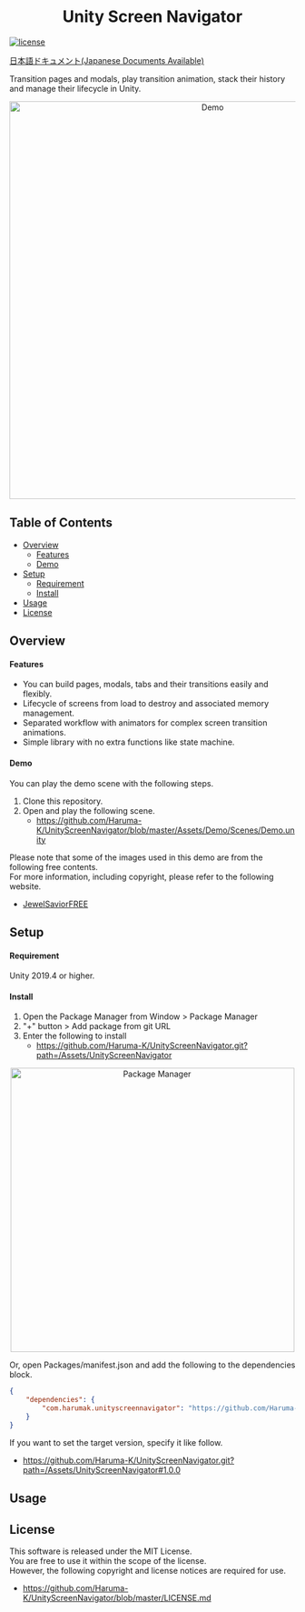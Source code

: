 <h1 align="center">Unity Screen Navigator</h1>

[![license](https://img.shields.io/badge/LICENSE-MIT-green.svg)](LICENSE.md)

[日本語ドキュメント(Japanese Documents Available)](README_JA.md)

Transition pages and modals, play transition animation, stack their history and manage their lifecycle in Unity.

<p align="center">
  <img width=700 src="https://user-images.githubusercontent.com/47441314/137313323-b2f24a0c-1ee3-4df0-a175-05fba32d9af3.gif" alt="Demo">
</p>

## Table of Contents

<!-- START doctoc generated TOC please keep comment here to allow auto update -->
<!-- DON'T EDIT THIS SECTION, INSTEAD RE-RUN doctoc TO UPDATE -->
<!-- param::isNotitle::true:: -->

- [Overview](#overview)
    - [Features](#features)
    - [Demo](#demo)
- [Setup](#setup)
    - [Requirement](#requirement)
    - [Install](#install)
- [Usage](#usage)
- [License](#license)

<!-- END doctoc generated TOC please keep comment here to allow auto update -->

## Overview

#### Features
* You can build pages, modals, tabs and their transitions easily and flexibly.
* Lifecycle of screens from load to destroy and associated memory management.
* Separated workflow with animators for complex screen transition animations.
* Simple library with no extra functions like state machine.

#### Demo
You can play the demo scene with the following steps.

1. Clone this repository.
2. Open and play the following scene.
    * https://github.com/Haruma-K/UnityScreenNavigator/blob/master/Assets/Demo/Scenes/Demo.unity

Please note that some of the images used in this demo are from the following free contents.  
For more information, including copyright, please refer to the following website.

* [JewelSaviorFREE](https://docs.google.com/a/brilliantservice.co.jp/forms/d/1N4xCA6lY_5d_pNC0TSLJMg-GqJyY2jDhmOvegN1QRjU/viewform)

## Setup

#### Requirement
Unity 2019.4 or higher.

#### Install
1. Open the Package Manager from Window > Package Manager
2. "+" button > Add package from git URL
3. Enter the following to install
   * https://github.com/Haruma-K/UnityScreenNavigator.git?path=/Assets/UnityScreenNavigator

<p align="center">
  <img width=500 src="https://user-images.githubusercontent.com/47441314/118421190-97842b00-b6fb-11eb-9f94-4dc94e82367a.png" alt="Package Manager">
</p>

Or, open Packages/manifest.json and add the following to the dependencies block.

```json
{
    "dependencies": {
        "com.harumak.unityscreennavigator": "https://github.com/Haruma-K/UnityScreenNavigator.git?path=/Assets/UnityScreenNavigator"
    }
}
```

If you want to set the target version, specify it like follow.

* https://github.com/Haruma-K/UnityScreenNavigator.git?path=/Assets/UnityScreenNavigator#1.0.0

## Usage

## License
This software is released under the MIT License.  
You are free to use it within the scope of the license.  
However, the following copyright and license notices are required for use.

* https://github.com/Haruma-K/UnityScreenNavigator/blob/master/LICENSE.md
